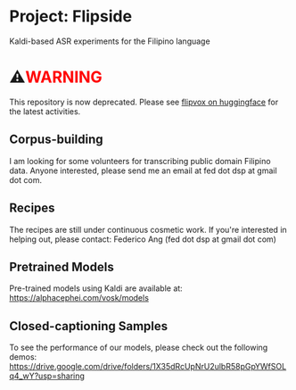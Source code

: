 # Project: Flipside
Kaldi-based ASR experiments for the Filipino language

# ⚠️<span style="color: red;">WARNING</span>
This repository is now deprecated.  Please see [flipvox on huggingface](https://huggingface.co/spaces/feddybear/flipscribe) for the latest activities.

## Corpus-building

I am looking for some volunteers for transcribing public domain Filipino data.  Anyone interested, please send me an email at fed dot dsp at gmail dot com.

## Recipes

The recipes are still under continuous cosmetic work.  If you're interested in helping out, please contact:
Federico Ang (fed dot dsp at gmail dot com)

## Pretrained Models

Pre-trained models using Kaldi are available at:
https://alphacephei.com/vosk/models

## Closed-captioning Samples

To see the performance of our models, please check out the following demos:
https://drive.google.com/drive/folders/1X35dRcUpNrU2ulbR58pGpYWfSOLq4_wY?usp=sharing
